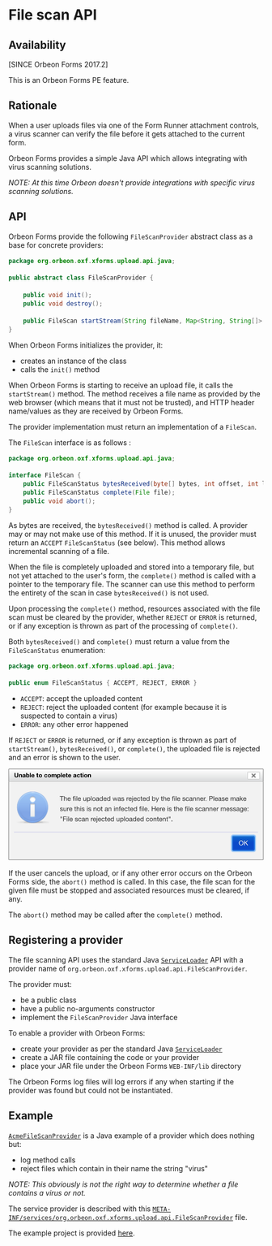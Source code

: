 # File scan API

<!-- toc -->

## Availability

[SINCE Orbeon Forms 2017.2]

This is an Orbeon Forms PE feature.

## Rationale

When a user uploads files via one of the Form Runner attachment controls, a virus scanner can verify the file before it gets attached to the current form.

Orbeon Forms provides a simple Java API which allows integrating with virus scanning solutions.

_NOTE: At this time Orbeon doesn't provide integrations with specific virus scanning solutions._

## API

Orbeon Forms provide the following `FileScanProvider` abstract class as a base for concrete providers:

```java
package org.orbeon.oxf.xforms.upload.api.java;

public abstract class FileScanProvider {

    public void init();
    public void destroy();

    public FileScan startStream(String fileName, Map<String, String[]> headers);
}
```

When Orbeon Forms initializes the provider, it:

- creates an instance of the class
- calls the `init()` method

When Orbeon Forms is starting to receive an upload file, it calls the `startStream()` method. The method receives a
file name as provided by the web browser (which means that it must not be trusted), and HTTP header name/values as they
are received by Orbeon Forms. 

The provider implementation must return an implementation of a `FileScan`.

The `FileScan` interface is as follows :

```java
package org.orbeon.oxf.xforms.upload.api.java;

interface FileScan {
    public FileScanStatus bytesReceived(byte[] bytes, int offset, int length);
    public FileScanStatus complete(File file);
    public void abort();
}
```

As bytes are received, the `bytesReceived()` method is called. A provider may or may not make use of this method. If it
is unused, the provider must return an `ACCEPT` `FileScanStatus` (see below). This method allows incremental scanning
of a file.

When the file is completely uploaded and stored into a temporary file, but not yet attached to the user's form, the
`complete()` method is called with a pointer to the temporary file. The scanner can use this method to perform the
entirety of the scan in case `bytesReceived()` is not used.

Upon processing the `complete()` method, resources associated with the file scan must be cleared by the provider, whether
`REJECT` or `ERROR` is returned, or if any exception is thrown as part of the processing of `complete()`.

Both `bytesReceived()` and `complete()` must return a value from the `FileScanStatus` enumeration:  


```java
package org.orbeon.oxf.xforms.upload.api.java;

public enum FileScanStatus { ACCEPT, REJECT, ERROR }
```

- `ACCEPT`: accept the uploaded content
- `REJECT`: reject the uploaded content (for example because it is suspected to contain a virus)
- `ERROR`: any other error happened

If `REJECT` or `ERROR` is returned, or if any exception is thrown as part of `startStream()`, `bytesReceived()`, or
`complete()`, the uploaded file is rejected and an error is shown to the user.

![File scan error](../../images/file-scan.png)

If the user cancels the upload, or if any other error occurs on the Orbeon Forms side, the `abort()` method is called.
In this case, the file scan for the given file must be stopped and associated resources must be cleared, if any.

The `abort()` method may be called after the `complete()` method. 

## Registering a provider

The file scanning API uses the standard Java [`ServiceLoader`](https://docs.oracle.com/javase/8/docs/api/java/util/ServiceLoader.html)
API with a provider name of `org.orbeon.oxf.xforms.upload.api.FileScanProvider`.

The provider must:

- be a public class
- have a public no-arguments constructor
- implement the `FileScanProvider` Java interface

To enable a provider with Orbeon Forms:

- create your provider as per the standard Java [`ServiceLoader`](https://docs.oracle.com/javase/8/docs/api/java/util/ServiceLoader.html) 
- create a JAR file containing the code or your provider
- place your JAR file under the Orbeon Forms `WEB-INF/lib` directory

The Orbeon Forms log files will log errors if any when starting if the provider was found but could not be instantiated.

## Example

[`AcmeFileScanProvider`](https://github.com/orbeon/orbeon-forms/blob/master/file-scan-example/src/main/java/acme/filescan/AcmeFileScanProvider.java)
is a Java example of a provider which does nothing but:

- log method calls
- reject files which contain in their name the string "virus"

*NOTE: This obviously is not the right way to determine whether a file contains a virus or not.*

The service provider is described with this [`META-INF/services/org.orbeon.oxf.xforms.upload.api.FileScanProvider`](https://github.com/orbeon/orbeon-forms/blob/master/file-scan-example/src/main/resources/META-INF/services/org.orbeon.oxf.xforms.upload.api.FileScanProvider) file. 

The example project is provided [here](https://github.com/orbeon/orbeon-forms/tree/master/file-scan-example).